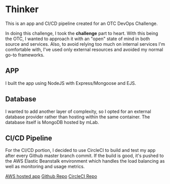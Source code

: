 # Thinker

This is an app and CI/CD pipeline created for an OTC DevOps Challenge.

In doing this challenge, I took the **challenge** part to heart. With this being the OTC, I wanted to approach it with an "open" state of mind in both source and services. Also, to avoid relying too much on internal services I'm comfortable with, I've used only external resources and avoided my normal go-to frameworks.


## APP
I built the app using NodeJS with Express/Mongoose and EJS.

## Database
I wanted to add another layer of complexity, so I opted for an external database provider rather than hosting within the same container. The database itself is MongoDB hosted by mLab.

## CI/CD Pipeline
For the CI/CD portion, I decided to use CircleCI to build and test my app after every Github master branch commit. If the build is good, it's pushed to the AWS Elastic Beanstalk environment which handles the load balancing as well as monitoring and usage metrics.

[AWS hosted app](http://thinker.us-east-1.elasticbeanstalk.com/)
[Github Repo](https://github.com/ShaneQuinn/thinker)
[CircleCI Repo](https://circleci.com/gh/ShaneQuinn/thinker)